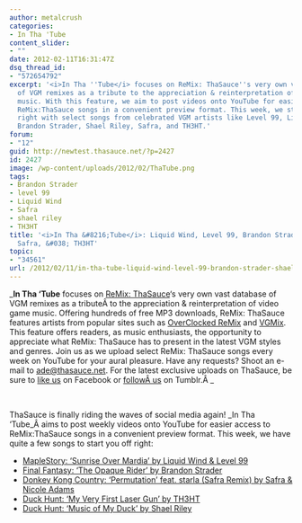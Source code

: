 ```yaml
---
author: metalcrush
categories:
- In Tha 'Tube
content_slider:
- ""
date: 2012-02-11T16:31:47Z
dsq_thread_id:
- "572654792"
excerpt: '<i>In Tha ''Tube</i> focuses on ReMix: ThaSauce''s very own vast database
  of VGM remixes as a tribute to the appreciation & reinterpretation of video game
  music. With this feature, we aim to post videos onto YouTube for easier access to
  ReMix:ThaSauce songs in a convenient preview format. This week, we start you off
  right with select songs from celebrated VGM artists like Level 99, Liquid Wind,
  Brandon Strader, Shael Riley, Safra, and TH3HT.'
forum:
- "12"
guid: http://newtest.thasauce.net/?p=2427
id: 2427
image: /wp-content/uploads/2012/02/ThaTube.png
tags:
- Brandon Strader
- level 99
- Liquid Wind
- Safra
- shael riley
- TH3HT
title: '<i>In Tha &#8216;Tube</i>: Liquid Wind, Level 99, Brandon Strader, Shael Riley,
  Safra, &#038; TH3HT'
topic:
- "34561"
url: /2012/02/11/in-tha-tube-liquid-wind-level-99-brandon-strader-shael-riley-safra-th3ht/
---
```


_**In Tha &#8216;Tube** focuses on [ReMix: ThaSauce](http://remix.thasauce.net/)&#8216;s very own vast database of VGM remixes as a tributeÂ to the appreciation & reinterpretation of video game music. Offering hundreds of free MP3 downloads, ReMix: ThaSauce features artists from popular sites such as [OverClocked ReMix](ocremix.org) and [VGMix](vgmix.com). This feature offers readers, as music enthusiasts, the opportunity to appreciate what ReMix: ThaSauce has to present in the latest VGM styles and genres. Join us as we upload select ReMix: ThaSauce songs every week on YouTube for your aural pleasure. Have any requests? Shoot an e-mail to ade@thasauce.net. For the latest exclusive uploads on ThaSauce, be sure to [like us](https://www.facebook.com/thasauce.net) on Facebook or [followÂ us](http://thasauce-game-remixes.tumblr.com) on Tumblr.Â _

<center>
</center>&nbsp;

ThaSauce is finally riding the waves of social media again! _In Tha &#8216;Tube_Â aims to post weekly videos onto YouTube for easier access to ReMix:ThaSauce songs in a convenient preview format. This week, we have quite a few songs to start you off right:

  * [MapleStory: &#8216;Sunrise Over Mardia&#8217; by Liquid Wind & Level 99](http://www.youtube.com/watch?v=_13nXiNozdY&list=UU5FBwt-l015HhxH9GHrp-5Q&index=6&feature=plcp)
  * [Final Fantasy: &#8216;The Opaque Rider&#8217; by Brandon Strader](http://www.youtube.com/watch?v=caEFCRmXKbM&list=UU5FBwt-l015HhxH9GHrp-5Q&index=5&feature=plcp)
  * [Donkey Kong Country: &#8216;Permutation&#8217; feat. starla (Safra Remix) by Safra & Nicole Adams](http://www.youtube.com/watch?v=4G94PNQGZ3Y&list=UU5FBwt-l015HhxH9GHrp-5Q&index=4&feature=plcp)
  * [Duck Hunt: &#8216;My Very First Laser Gun&#8217; by TH3HT](http://www.youtube.com/watch?v=ANwQLz_qF2A&list=UU5FBwt-l015HhxH9GHrp-5Q&index=3&feature=plcp)
  * [Duck Hunt: &#8216;Music of My Duck&#8217; by Shael Riley](http://www.youtube.com/watch?v=7MvZPkkok5E&list=UU5FBwt-l015HhxH9GHrp-5Q&index=2&feature=plcp)